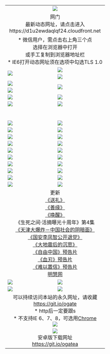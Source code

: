 ﻿<table>
  <tr></tr>
  <tr><td colspan=2 align=center><img src="https://cloud.githubusercontent.com/assets/11880933/13434984/f430fae2-e012-11e5-814f-c2df1e82b247.jpg" /></td></tr>
  <tr><td colspan=2 align=center>网门<br>最新动态网址，请点击进入
<br>https://d1u2ewdaqlqf24.cloudfront.net
    </td>
  </tr>
  <tr>
    <td colspan=2 align=center>* 微信用户，需点击右上角三个点<br>选择在浏览器中打开<br>或手工复制到浏览器地址栏
    <br>* IE6打开动态网址须在选项中勾选TLS 1.0</td>
  </tr>
  <tr>
    <td rowspan=2><a href="https://d1u2ewdaqlqf24.cloudfront.net/ogUP.aspx?name=11DKC.mp4&list=11DKC" target="_blank"><img src="https://d1u2ewdaqlqf24.cloudfront.net/Up/11DKC1.jpg" /></a></td> 
    <td><div><a href="https://d1u2ewdaqlqf24.cloudfront.net/ogUP.aspx?name=LRWS.mp4&list=LRWS" target="_blank"><img src="https://d1u2ewdaqlqf24.cloudfront.net/Up/LRWS.jpg" /></a></td>
   </tr>
  <tr>
    <td><a href="https://d1u2ewdaqlqf24.cloudfront.net/ogNiceVedio.aspx" target="_blank"><img src="https://d1u2ewdaqlqf24.cloudfront.net/Up/11TGKDY.jpg" /></a></td>
  </tr>
  <tr>
    <td><a href="https://d1u2ewdaqlqf24.cloudfront.net/ogUP.aspx?name=JQR.mp4&count=2" target="_blank"><img src="https://d1u2ewdaqlqf24.cloudfront.net/Up/JQR.jpg" /></a></td>   
    <td rowspan=2><a href="https://d1u2ewdaqlqf24.cloudfront.net/ogUP.aspx?name=JP.mp4&count=9" target="_blank"><img src="https://d1u2ewdaqlqf24.cloudfront.net/Up/JP.jpg" /></td>
  </tr>
  <tr>
    <td><a href="https://d1u2ewdaqlqf24.cloudfront.net/ogUP.aspx?name=WH.mp4" target="_blank"><img src="https://d1u2ewdaqlqf24.cloudfront.net/Up/WH.jpg" /></a></td>
  </tr>
  <tr>
    <td><a href="https://d1u2ewdaqlqf24.cloudfront.net/ogUP.aspx?name=SSZJ.mp4&list=SSZJ" target="_blank"><img src="https://d1u2ewdaqlqf24.cloudfront.net/Up/SSZJ.jpg" /></a></td>
    <td><a href="https://d1u2ewdaqlqf24.cloudfront.net/ogUP.aspx?name=1XQK.mp4&count=13" target="_blank"><img src="https://d1u2ewdaqlqf24.cloudfront.net/Up/1XQK.jpg" /></a</td>
  </tr>
  <tr>
    <td><a href="https://d1u2ewdaqlqf24.cloudfront.net/ogUP.aspx?name=ZY.mp4&count=2015|16" target="_blank"><img src="https://d1u2ewdaqlqf24.cloudfront.net/Up/ZY.jpg" /></a</td>
    <td><a href="https://d1u2ewdaqlqf24.cloudfront.net/ogUP.aspx?name=XTFY.mp4&count=B|2,A|24" target="_blank"><img src="https://d1u2ewdaqlqf24.cloudfront.net/Up/XTFY.jpg" /></a></td>
  </tr>
  <tr height="40">
  </tr>
  <tr>
    <td><a href="https://d1u2ewdaqlqf24.cloudfront.net/ogUP.aspx?name=4SQQ.mp4&list=4SQQ" target="_blank"><img src="https://d1u2ewdaqlqf24.cloudfront.net/Up/4SQQ0.jpg"/></a></td>
    <td><a href="https://d1u2ewdaqlqf24.cloudfront.net/ogUP.aspx?name=4SHQ.mp4&list=4SHQ" target="_blank"><img src="https://d1u2ewdaqlqf24.cloudfront.net/Up/4SHQ0.jpg"/></a></td>
  </tr>
  <tr>
    <td><a href="https://d1u2ewdaqlqf24.cloudfront.net/ogUP.aspx?name=4SZG.mp4&list=4SZG" target="_blank"><img src="https://d1u2ewdaqlqf24.cloudfront.net/Up/4SZG0.jpg"/></a></td>
    <td><a href="https://d1u2ewdaqlqf24.cloudfront.net/ogUP.aspx?name=4SDJ.mp4&list=4SDJ" target="_blank"><img src="https://d1u2ewdaqlqf24.cloudfront.net/Up/4SDJ0.jpg"/></a></td>
  </tr>
  <tr>
    <td><a href="https://d1u2ewdaqlqf24.cloudfront.net/ogUP.aspx?name=4SGX.mp4&list=4SGX" target="_blank"><img src="https://d1u2ewdaqlqf24.cloudfront.net/Up/4SGX0.jpg"/></a></td>
    <td><a href="https://d1u2ewdaqlqf24.cloudfront.net/ogUP.aspx?name=4SHD.mp4&list=4SHD" target="_blank"><img src="https://d1u2ewdaqlqf24.cloudfront.net/Up/4SHD0.jpg"/></a></td>
  </tr>
  <tr>
    <td><a href="https://d1u2ewdaqlqf24.cloudfront.net/ogUP.aspx?name=4CTX.mp4&list=4CTX" target="_blank"><img src="https://d1u2ewdaqlqf24.cloudfront.net/Up/4CTX0.jpg"/></a></td>
    <td><a href="https://d1u2ewdaqlqf24.cloudfront.net/ogUP.aspx?name=4CWZ.mp4&list=4CWZ" target="_blank"><img src="https://d1u2ewdaqlqf24.cloudfront.net/Up/4CWZ0.jpg"/></a></td>
  </tr>
  <tr>
    <td><a href="https://d1u2ewdaqlqf24.cloudfront.net/onUP.aspx?name=https://d1lqqjldbsh7xo.cloudfront.net/" target="_blank"><img src="https://d1u2ewdaqlqf24.cloudfront.net/Up/0DTW.jpg"/></a></td>
    <td><a href="https://d1u2ewdaqlqf24.cloudfront.net/onUP.aspx?name=https://d240ns8up8earz.cloudfront.net/acenter/" target="_blank"><img src="https://d1u2ewdaqlqf24.cloudfront.net/Up/0TDW.jpg" /></a></td>
  </tr>
  <tr>
    <td><a href="https://d1u2ewdaqlqf24.cloudfront.net/onUP.aspx?name=https://d4508d6vomz2p.cloudfront.net/gb/nsc413.htm" target="_blank"><img src="https://d1u2ewdaqlqf24.cloudfront.net/Up/0DJY.jpg" /></a></td>
    <td><a href="https://d1u2ewdaqlqf24.cloudfront.net/onUP.aspx?name=https://dilo7bqpjb57y.cloudfront.net/xtr/gb/prog204.html" target="_blank"><img src="https://d1u2ewdaqlqf24.cloudfront.net/Up/0XTR.jpg" /></a></td>
  </tr>
  <tr>
    <td><a href="https://d1u2ewdaqlqf24.cloudfront.net/onUP.aspx?name=https://d3aj00iefsmfgc.cloudfront.net/" target="_blank"><img src="https://d1u2ewdaqlqf24.cloudfront.net/Up/0MHW.jpg" /></a></td>
    <td><a href="https://d1u2ewdaqlqf24.cloudfront.net/onUP.aspx?name=https://d20wz7qt14x5d2.cloudfront.net/" target="_blank"><img src="https://d1u2ewdaqlqf24.cloudfront.net/Up/0ZJW.jpg" /></a></td>
  </tr>
  <tr>
    <td><a href="https://d1u2ewdaqlqf24.cloudfront.net/ogUP.aspx?name=0FG.zip" target="_blank"><img src="https://d1u2ewdaqlqf24.cloudfront.net/Up/0FG.jpg" /></a></td>
    <td><a href="https://d1u2ewdaqlqf24.cloudfront.net/ogUP.aspx?name=0FGA.apk" target="_blank"><img src="https://d1u2ewdaqlqf24.cloudfront.net/Up/0FGA.jpg" /></a></td>
  </tr>
  <tr>
    <td><a href="https://d1u2ewdaqlqf24.cloudfront.net/ogUP.aspx?name=0U.zip" target="_blank"><img src="https://d1u2ewdaqlqf24.cloudfront.net/Up/0U.jpg" /></a></td>
    <td><a href="https://d1u2ewdaqlqf24.cloudfront.net/ogUP.aspx?name=0UA.apk" target="_blank"><img src="https://d1u2ewdaqlqf24.cloudfront.net/Up/0UA.jpg" /></a></td>
  </tr>
  <tr>
    <td><a href="https://d1u2ewdaqlqf24.cloudfront.net/ogUP.aspx?name=0iPPOTV.zip" target="_blank"><img src="https://d1u2ewdaqlqf24.cloudfront.net/Up/0iPPOTV.jpg" /></a></td>
    <td><a href="https://d1u2ewdaqlqf24.cloudfront.net/ogUP.aspx?name=0iNTD.apk" target="_blank"><img src="https://d1u2ewdaqlqf24.cloudfront.net/Up/0iNTD.jpg" /></a></td>
  </tr>
  <tr>
    <td colspan=2 align=center>更新<br>
      <a href="https://d1u2ewdaqlqf24.cloudfront.net/ogUP.aspx?name=4ESL.mp4" target="_blank">《送礼》</a><br>
      <a href="https://d1u2ewdaqlqf24.cloudfront.net/ogUP.aspx?name=4ESY.mp4" target="_blank">《善缘》</a><br>
      <a href="https://d1u2ewdaqlqf24.cloudfront.net/ogUP.aspx?name=4EHX.mp4" target="_blank">《唤醒》</a><br>
      《生死之间·活摘曝光十周年》第4集</a><br>
      <a href="https://d1u2ewdaqlqf24.cloudfront.net/ogUP.aspx?name=4TJDBZ.mp4" target="_blank">《天津大爆炸－中国社会的阴暗面》</a><br>
      <a href="https://d1u2ewdaqlqf24.cloudfront.net/ogUP.aspx?name=4LFZ.mp4" target="_blank">《国安李凤智公开退党》</a><br>
      <a href="https://d1u2ewdaqlqf24.cloudfront.net/ogUP.aspx?name=4DDZHDCS.mp4" target="_blank">《大地震后的沉思》</a><br>
      <a href="https://d1u2ewdaqlqf24.cloudfront.net/ogUP.aspx?name=11ZYZG0.mp4" target="_blank">《自由中国》预告片</a><br>
      <a href="https://d1u2ewdaqlqf24.cloudfront.net/ogUP.aspx?name=11XR.mp4" target="_blank">《血刃》预告片</a><br>
      <a href="https://d1u2ewdaqlqf24.cloudfront.net/ogUP.aspx?name=11NYZX.mp4&count=2" target="_blank">《难以置信》预告片</a><br>
      <a href="https://d1u2ewdaqlqf24.cloudfront.net/onUP.aspx?name=https://www.minghui.org/" target="_blank">明慧网</a></td>
    </td>
  </tr>
  <tr>
    <td><a href="https://d1u2ewdaqlqf24.cloudfront.net/ogNice.aspx" target="_blank"><img src="https://d1u2ewdaqlqf24.cloudfront.net/Up/0WCYY.jpg" /></a></td>
    <td><a href="https://d1u2ewdaqlqf24.cloudfront.net/onCO.aspx?ob=600事物&op=增删改&args=WH1~%23类型6新闻%7c%23类型6评论&mode=" target="_blank"><img src="https://d1u2ewdaqlqf24.cloudfront.net/Up/0WZTT.jpg" /></a></td> 
  </tr>
  <tr>
    <td><a href="https://d1u2ewdaqlqf24.cloudfront.net/ogDY.aspx" target="_blank"><img src="https://d1u2ewdaqlqf24.cloudfront.net/Up/0FK.jpg" /></a></td>
    <td><a href="https://d1u2ewdaqlqf24.cloudfront.net/ogST.aspx" target="_blank"><img src="https://d1u2ewdaqlqf24.cloudfront.net/Up/0ST.jpg" /></a></td> 
  </tr>
  <tr>
    <td colspan=2 align=center>可以持续访问本站的永久网址，请收藏<br/><a href="https://git.io/ogate" target="_blank">https://git.io/ogate</a><br/>* http后一定要跟s<br/>* 不支持IE 6、7、8，可选用<a href="https://d1u2ewdaqlqf24.cloudfront.net/ogUP.aspx?name=0ChromePortable.zip">Chrome</a><br/><a href="https://d1u2ewdaqlqf24.cloudfront.net/Up/0WMGDL2.png" target="_blank"><img src="https://d1u2ewdaqlqf24.cloudfront.net/Up/0WMGD2.png"/></a></td>
  </tr>
  <tr>
    <td colspan=2 align=center><a href="https://d1u2ewdaqlqf24.cloudfront.net/ogUP.aspx?name=0oGate.apk" target="_blank"><img src="https://cloud.githubusercontent.com/assets/11880933/13720399/75e143ee-e842-11e5-9f0a-1421f423c80f.jpg" /></a><br>安卓版下载网址<br><a href="https://git.io/ogatea">https://git.io/ogatea</a></td>
  </tr>
  <!--tr>
    <td colspan=2 align=center>可能失效的动态网址
    </td>
  </tr-->
</table>
